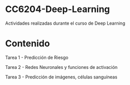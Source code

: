# CC6204-Deep-Learning
Actividades realizadas durante el curso de Deep Learning


# Contenido

Tarea 1 - Predicción de Riesgo

Tarea 2 - Redes Neuronales y funciones de activación

Tarea 3 - Predicción de imágenes, células sanguíneas
